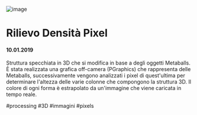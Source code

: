 ![image](https://github.com/KeremTurkyilmaz/TypeMismatchSketches/blob/master/Rilievo%20Densità%20Pixel/image/RilievoDensitaPixel.jpg)

# Rilievo Densità Pixel

#### 10.01.2019

Struttura specchiata in 3D che si modifica in base a degli oggetti Metaballs. È stata realizzata una grafica off-camera (PGraphics) che rappresenta delle Metaballs, successivamente vengono analizzati i pixel di quest'ultima per determinare l'altezza delle varie colonne che compongono la struttura 3D. Il colore di ogni forma è estrapolato da un'immagine che viene caricata in tempo reale.  

\#processing \#3D \#immagini \#pixels 
